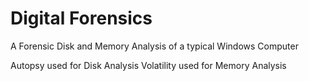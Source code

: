 # Digital Forensics
A Forensic Disk and Memory Analysis of a typical Windows Computer

Autopsy used for Disk Analysis 
Volatility used for Memory Analysis
